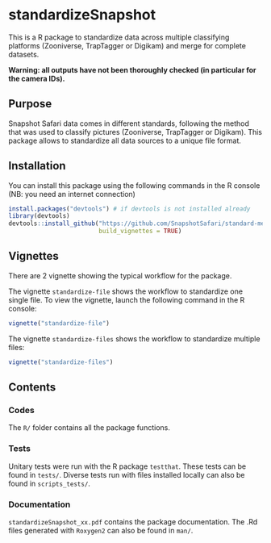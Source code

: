 # standardizeSnapshot
This is a R package to standardize data across multiple classifying platforms (Zooniverse, TrapTagger or Digikam) and merge for complete datasets.

**Warning: all outputs have not been thoroughly checked (in particular for the camera IDs).**


## Purpose

Snapshot Safari data comes in different standards, following the method that was used to classify pictures (Zooniverse, TrapTagger or Digikam). This package allows to standardize all data sources to a unique file format.


## Installation 

You can install this package using the following commands in the R console (NB: you need an internet connection)

```r 
install.packages("devtools") # if devtools is not installed already
library(devtools)
devtools::install_github("https://github.com/SnapshotSafari/standard-merge",
                         build_vignettes = TRUE)
```

## Vignettes

There are 2 vignette showing the typical workflow for the package.

The vignette `standardize-file` shows the workflow to standardize one single file. To view the vignette, launch the following command in the R console:
```r 
vignette("standardize-file")
```

The vignette `standardize-files` shows the workflow to standardize multiple files:
```r 
vignette("standardize-files")
```

## Contents

### Codes

The `R/` folder contains all the package functions.

### Tests

Unitary tests were run with the R package `testthat`. These tests can be found in `tests/`.
Diverse tests run with files installed locally can also be found in `scripts_tests/`.

### Documentation

`standardizeSnapshot_xx.pdf` contains the package documentation. The .Rd files generated with `Roxygen2` can also be found in `man/`.